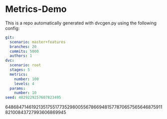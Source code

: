 
Metrics-Demo
===

This is a repo automatically generated with dvcgen.py using the following config:

```yaml
git:
  scenario: master+features
  branches: 20
  commits: 5000
  authors: 1
dvc:
  scenario: root
  stages: 5
  metrics:
    number: 100
    levels: 4
  params:
    number: 10
seed: 4829229257607823495
```

6486847146192135175517735298005567866948157787065756564687591182100843727993606869945